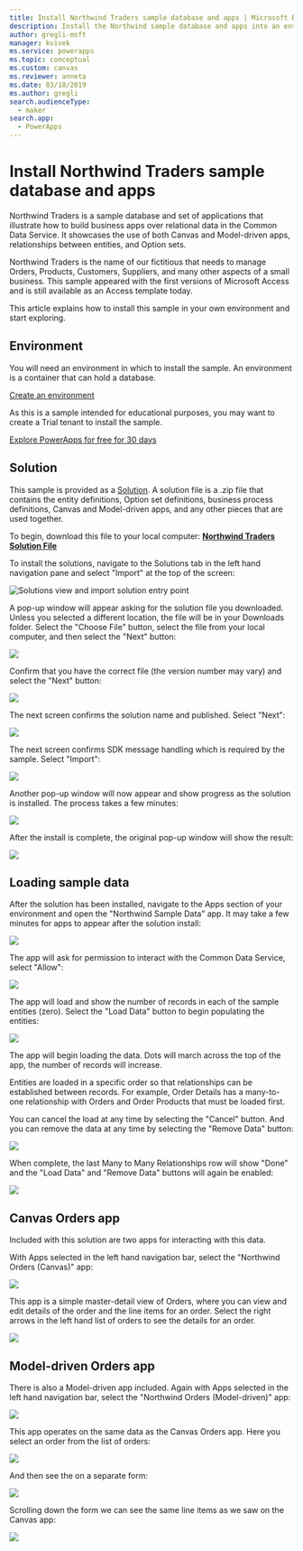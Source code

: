 ```yaml
---
title: Install Northwind Traders sample database and apps | Microsoft Docs
description: Install the Northwind sample database and apps into an environment to explore relational concepts. 
author: gregli-msft
manager: kvivek
ms.service: powerapps
ms.topic: conceptual
ms.custom: canvas
ms.reviewer: anneta
ms.date: 03/18/2019
ms.author: gregli
search.audienceType: 
  - maker
search.app: 
  - PowerApps
---
```

# Install Northwind Traders sample database and apps

Northwind Traders is a sample database and set of applications that illustrate how to build business apps over relational data in the Common Data Service.  It showcases the use of both Canvas and Model-driven apps, relationships between entities, and Option sets.       

Northwind Traders is the name of our fictitious that needs to manage Orders, Products, Customers, Suppliers, and many other aspects of a small business.  This sample appeared with the first versions of Microsoft Access and is still available as an Access template today.

This article explains how to install this sample in your own environment and start exploring.  

## Environment

You will need an environment in which to install the sample.  An environment is a container that can hold a database.

[Create an environment](https://docs.microsoft.com/en-us/power-platform/admin/create-environment) 

As this is a sample intended for educational purposes, you may want to create a Trial tenant to install the sample. 

[Explore PowerApps for free for 30 days](../signup-for-powerapps.md)

## Solution

This sample is provided as a [Solution](../../developer/common-data-service/introduction-solutions).  A solution file is a .zip file that contains the entity definitions, Option set definitions, business process definitions, Canvas and Model-driven apps, and any other pieces that are used together.

To begin, download this file to your local computer: [**Northwind Traders Solution File**](https://pwrappssamples.blob.core.windows.net/samples/NorthwindTraders_1_0_0_1.zip)

To install the solutions, navigate to the Solutions tab in the left hand navigation pane and select "Import" at the top of the screen: 

![Solutions view and import solution entry point](media/relational-northwind-install/solution-import.png)

A pop-up window will appear asking for the solution file you downloaded.  Unless you selected a different location, the file will be in your Downloads folder.  Select the "Choose File" button, select the file from your local computer, and then select the "Next" button:

![](media/relational-northwind-install/select-solution.png)

Confirm that you have the correct file (the version number may vary) and select the "Next" button:

![](media/relational-northwind-install/confirm-solution.png)

The next screen confirms the solution name and published.  Select "Next":

![](media/relational-northwind-install/confirm-publisher.png)

The next screen confirms SDK message handling which is required by the sample.  Select "Import":

![](media/relational-northwind-install/confirm-sdk.png)

Another pop-up window will now appear and show progress as the solution is installed.  The process takes a few minutes:

![](media/relational-northwind-install/solution-progress.png)

After the install is complete, the original pop-up window will show the result:

![](media/relational-northwind-install/solution-success.png)
 
## Loading sample data

After the solution has been installed, navigate to the Apps section of your environment and open the "Northwind Sample Data" app.  It may take a few minutes for apps to appear after the solution install:

![](media/relational-northwind-install/sample-data-app.png)

The app will ask for permission to interact with the Common Data Service, select "Allow":

![](media/relational-northwind-install/sample-data-permission.png)

The app will load and show the number of records in each of the sample entities (zero).  Select the "Load Data" button to begin populating the entities:

![](media/relational-northwind-install/sample-data-load.png)

The app will begin loading the data.  Dots will march across the top of the app, the number of records will increase.  

Entities are loaded in a specific order so that relationships can be established between records.  For example, Order Details has a many-to-one relationship with Orders and Order Products that must be loaded first.  

You can cancel the load at any time by selecting the "Cancel" button.  And you can remove the data at any time by selecting the "Remove Data" button:

![](media/relational-northwind-install/sample-data-progress.png)

When complete, the last Many to Many Relationships row will show "Done" and the "Load Data" and "Remove Data" buttons will again be enabled: 

![](media/relational-northwind-install/sample-data-complete.png)

## Canvas Orders app

Included with this solution are two apps for interacting with this data.  

With Apps selected in the left hand navigation bar, select the "Northwind Orders (Canvas)" app:

![](media/relational-northwind-install/orders-canvas-app.png)

This app is a simple master-detail view of Orders, where you can view and edit details of the order and the line items for an order.  Select the right arrows in the left hand list of orders to see the details for an order.

![](media/relational-northwind-install/orders-canvas.png)

## Model-driven Orders app

There is also a Model-driven app included.  Again with Apps selected in the left hand navigation bar, select the "Northwind Orders (Model-driven)" app:

![](media/relational-northwind-install/orders-model-app.png)

This app operates on the same data as the Canvas Orders app.  Here you select an order from the list of orders:

![](media/relational-northwind-install/orders-model.png)

And then see the on a separate form:

![](media/relational-northwind-install/orders-model-2.png)

Scrolling down the form we can see the same line items as we saw on the Canvas app:

![](media/relational-northwind-install/orders-model-3.png)